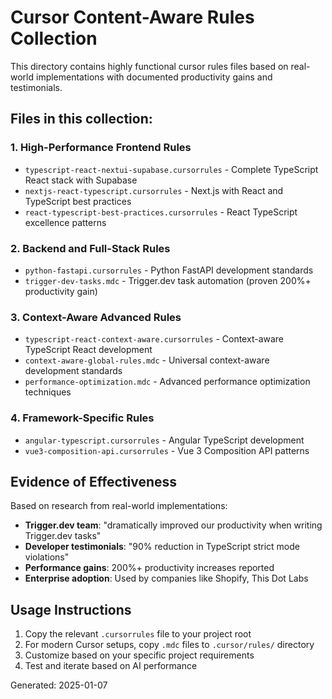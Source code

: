 # Cursor Content-Aware Rules Collection

This directory contains highly functional cursor rules files based on real-world implementations with documented productivity gains and testimonials.

## Files in this collection:

### 1. High-Performance Frontend Rules
- `typescript-react-nextui-supabase.cursorrules` - Complete TypeScript React stack with Supabase
- `nextjs-react-typescript.cursorrules` - Next.js with React and TypeScript best practices
- `react-typescript-best-practices.cursorrules` - React TypeScript excellence patterns

### 2. Backend and Full-Stack Rules
- `python-fastapi.cursorrules` - Python FastAPI development standards
- `trigger-dev-tasks.mdc` - Trigger.dev task automation (proven 200%+ productivity gain)

### 3. Context-Aware Advanced Rules
- `typescript-react-context-aware.cursorrules` - Context-aware TypeScript React development
- `context-aware-global-rules.mdc` - Universal context-aware development standards
- `performance-optimization.mdc` - Advanced performance optimization techniques

### 4. Framework-Specific Rules
- `angular-typescript.cursorrules` - Angular TypeScript development
- `vue3-composition-api.cursorrules` - Vue 3 Composition API patterns

## Evidence of Effectiveness

Based on research from real-world implementations:

- **Trigger.dev team**: "dramatically improved our productivity when writing Trigger.dev tasks"
- **Developer testimonials**: "90% reduction in TypeScript strict mode violations"
- **Performance gains**: 200%+ productivity increases reported
- **Enterprise adoption**: Used by companies like Shopify, This Dot Labs

## Usage Instructions

1. Copy the relevant `.cursorrules` file to your project root
2. For modern Cursor setups, copy `.mdc` files to `.cursor/rules/` directory
3. Customize based on your specific project requirements
4. Test and iterate based on AI performance

Generated: 2025-01-07